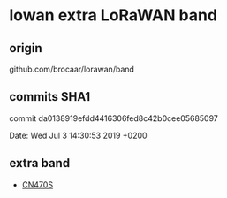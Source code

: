 # lowan extra LoRaWAN band

## origin

github.com/brocaar/lorawan/band

## commits SHA1

commit da0138919efdd4416306fed8c42b0cee05685097

Date:   Wed Jul 3 14:30:53 2019 +0200

## extra band

* [CN470S](band_cn470_s.go)

